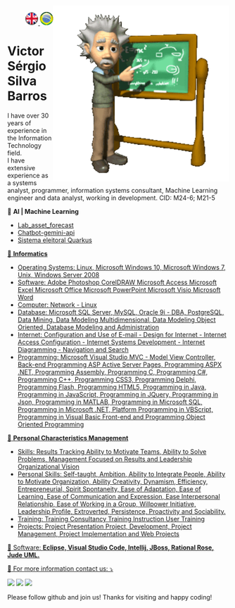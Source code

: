 <img src="./img/gif v1.gif" min-width="400px" max-width="400px" width="400px" align="right" alt="Computador iuriCode">
<p>
  <div align="right"> 
<a href="./readme.md"> <img src="./img/LogoUK.png" alt="Logo UK" width="30"/></a><a href="./leiame.md"> <img src="./img/logoBrazil.png" alt="Logo Brasil" width="30"/> </a>
</div>
  <H1><b> Victor Sérgio Silva Barros </b> </H1>
  
</p> 

<p align="left">  
I have over 30 years of experience in the Information Technology field.<br> I have extensive experience as a systems analyst, programmer, information systems consultant, Machine Learning engineer and data analyst, working in development. CID: M24-6; M21-5
<br>
</p>

<p align="left">
🧠 <b>AI | Machine Learning</b><br>
<ul>
      <li>
        <a href="https://github.com/vicssb/lab_asset_forecast" alt="Lab_asset_forecast" target = "_blank"> Lab_asset_forecast 
      </li>
      <li>
        <a href="https://github.com/vicssb/chatbot-gemini-api" alt="Chatbot-gemini-api" target = "_blank"> Chatbot-gemini-api
      </li>
      <li>
        <a href="https://github.com/vicssb/sistema-eleicao-quarkus" alt="sistema-eleicao-quarkus" target = "_blank"> Sistema eleitoral Quarkus
      </li>

  </ul>
  🦄 <b>Informatics</b><br>
  <ul>
<li>
  Operating Systems:
  Linux, Microsoft Windows 10, Microsoft Windows 7, Unix, Windows Server 2008 
</li>
<li>
  Software:
   Adobe Photoshop CorelDRAW Microsoft Access Microsoft Excel Microsoft Office Microsoft PowerPoint Microsoft Visio Microsoft Word 
</li>
<li>
  Computer:
    Network - Linux 
 </li>
<li>
Database:
 Microsoft SQL Server, MySQL, Oracle 9i - DBA, PostgreSQL, Data Mining, Data Modeling Multidimensional, Data Modeling Object Oriented, Database Modeling and Administration 
</li>
<li>
Internet:
 Configuration and Use of E-mail - Design for Internet - Internet Access Configuration - Internet Systems Development - Internet Diagramming - Navigation and Search 
</li>
<li>
Programming:
 Microsoft Visual Studio MVC - Model View Controller, Back-end Programming ASP Active Server Pages, Programming ASPX .NET, Programming Assembly, Programming C, Programming C#, Programming C++, Programming CSS3, Programming Delphi, Programming Flash, Programming HTML5, Programming in Java, Programming in JavaScript, Programming in JQuery, Programming in Json, Programming in MATLAB, Programming in Microsoft SQL, Programming in Microsoft .NET, Platform Programming in VBScript, Programming in Visual Basic Front-end and Programming Object Oriented Programming 
</li>
</ul>
💌 <b>Personal Characteristics Management</b>
<ul>
<li>
Skills:
 Results Tracking Ability to Motivate Teams, Ability to Solve Problems, Management Focused on Results and Leadership Organizational Vision 
</li>
<li>
Personal Skills:
 Self-taught, Ambition, Ability to Integrate People, Ability to Motivate Organization, Ability Creativity, Dynamism, Efficiency, Entrepreneurial, Spirit Spontaneity, Ease of Adaptation, Ease of Learning, Ease of Communication and Expression, Ease Interpersonal Relationship, Ease of Working in a Group, Willpower Initiative, Leadership Profile, Extroverted, Persistence, Proactivity and Sociability.
</li>
<li>
Training: Training
 Consultancy Training Instruction User Training 
</li>
<li>
Projects: Project
 Presentation Project, Development, Project Management, Project Implementation and Web Projects
</li>
</ul>
</p>

<p align="left">
  💼 Software: <strong>Eclipse, Visual Studio Code, Intellij, JBoss, Rational Rose, Jude UML.</strong>
</p>

<p align="left">
  💌 For more information contact us: ⤵️
</p>

<p align="left">
  <a href="mailto:vicssb@gmail.com" alt="Gmail" target = "_blank">
  <img src="https://img.shields.io/badge/-Gmail-FF0000?style=flat-square&labelColor=FF0000&logo=gmail&logoColor=white&link=mailto:vicssb@gmail.com" /></a>

  <a href="https://www.linkedin.com/in/victor-sergio-silva-barros/" alt="Linkedin" target = "_blank">
  <img src="https://img.shields.io/badge/-Linkedin-0e76a8?style=flat-square&logo=Linkedin&logoColor=white&link=https://www.linkedin.com/in/victor-sergio-silva-barros/" /></a>

  <a href="https://wa.me/+5512987085327" alt="WhatsApp" target = "_blank">
  <img src="https://img.shields.io/badge/-WhatsApp-25d366?style=flat-square&labelColor=25d366&logo=whatsapp&logoColor=white&link=https://wa.me/+5512981328278"/></a>

  </p>  

<p>Please follow github and join us!
Thanks for visiting and happy coding!</p>